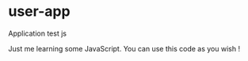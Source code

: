 # user-app
Application test js

Just me learning some JavaScript. You can use this code as you wish !
